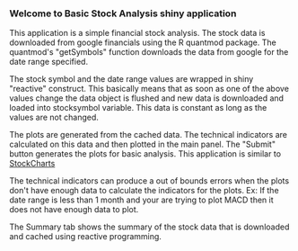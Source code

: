 ### Welcome to Basic Stock Analysis shiny application

This application is a simple financial stock analysis. The stock data is downloaded from google financials using the R quantmod package. The quantmod's "getSymbols" function downloads the data from google for the date range specified.

The stock symbol and the date range values are wrapped in shiny "reactive" construct. This basically means that as soon as one of the above values change the data object is flushed and new data is downloaded and loaded into stocksymbol variable. This data is constant as long as the values are not changed. 

The plots are generated from the cached data. The technical indicators are calculated on this data and then plotted in the main panel. The "Submit" button generates the plots for basic analysis. This application is similar to [StockCharts](http://www.stockcharts.com/h-sc/ui?s=AAPL)

The technical indicators can produce a out of bounds errors when the plots don't have enough data to calculate the indicators for the plots. Ex: If the date range is less than 1 month and your are trying to plot MACD then it does not have enough data to plot.

The Summary tab shows the summary of the stock data that is downloaded and cached using reactive programming.
